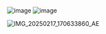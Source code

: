 
![image](https://github.com/user-attachments/assets/0ac5b4ed-3c4e-4b8e-833a-1e9a9be8fc3c)
![image](https://github.com/user-attachments/assets/d31cd144-57ba-4079-83c5-4cdfe20e217c)


![IMG_20250217_170633860_AE](https://github.com/user-attachments/assets/56fb9300-74f1-42d9-ba08-9e89683ddda7)
